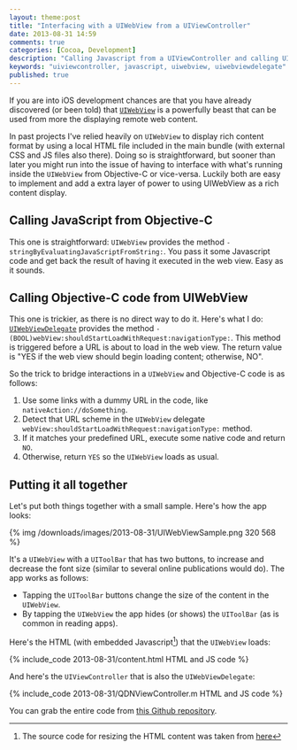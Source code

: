 ```yaml
---
layout: theme:post
title: "Interfacing with a UIWebView from a UIViewController"
date: 2013-08-31 14:59
comments: true
categories: [Cocoa, Development]
description: "Calling Javascript from a UIViewController and calling UIViewController methods from Javascript"
keywords: "uiviewcontroller, javascript, uiwebview, uiwebviewdelegate"
published: true
---
```

If you are into iOS development chances are that you have already discovered (or been told) that [`UIWebView`] is a powerfully beast that can be used from more the displaying remote web content.

In past projects I've relied heavily on `UIWebView` to display rich content format by using a local HTML file included in the main bundle (with external CSS and JS files also there). Doing so is straightforward, but sooner than later you might run into the issue of having to interface with what's running inside the `UIWebView` from Objective-C or vice-versa. Luckily both are easy to implement and add a extra layer of power to using UIWebView as a rich content display.

<!-- more -->

## Calling JavaScript from Objective-C
This one is straightforward: `UIWebView` provides the method `-stringByEvaluatingJavaScriptFromString:`. You pass it some Javascript code and get back the result of having it executed in the web view. Easy as it sounds.

## Calling Objective-C code from UIWebView
This one is trickier, as there is no direct way to do it. Here's what I do:  
[`UIWebViewDelegate`] provides the method `-(BOOL)webView:shouldStartLoadWithRequest:navigationType:`.
This method is triggered before a URL is about to load in the web view. The return value is "YES if the web view should begin loading content; otherwise, NO".

So the trick to bridge interactions in a `UIWebView` and Objective-C code is as follows:

1. Use some links with a dummy URL in the code, like `nativeAction://doSomething`.
2. Detect that URL scheme in the `UIWebView` delegate `webView:shouldStartLoadWithRequest:navigationType:` method.
3. If it matches your predefined URL, execute some native code and return `NO`.
4. Otherwise, return `YES` so the `UIWebView` loads as usual.

## Putting it all together
Let's put both things together with a small sample. Here's how the app looks:

{% img /downloads/images/2013-08-31/UIWebViewSample.png 320 568 %}

It's a `UIWebView` with a `UIToolBar` that has two buttons, to increase and decrease the font size (similar to several online publications would do). The app works as follows:

- Tapping the `UIToolBar` buttons change the size of the content in the `UIWebView`.
- By tapping the `UIWebView` the app hides (or shows) the `UIToolBar` (as is common in reading apps).

Here's the HTML (with embedded Javascript[^ResizeSource]) that the `UIWebView` loads:

{% include_code 2013-08-31/content.html HTML and JS code %}

And here's the `UIViewController` that is also the `UIWebViewDelegate`:

{% include_code 2013-08-31/QDNViewController.m HTML and JS code %}

You can grab the entire code from [this Github repository](https://github.com/pbendersky/pablinorg-UIWebViewSample).

[`UIWebView`]: https://developer.apple.com/library/ios/documentation/UIKit/Reference/UIWebView_Class/Reference/Reference.html#//apple_ref/doc/uid/TP40006950
[`UIWebViewDelegate`]: https://developer.apple.com/library/ios/documentation/UIKit/Reference/UIWebViewDelegate_Protocol/Reference/Reference.html#//apple_ref/occ/intf/UIWebViewDelegate
[^ResizeSource]: The source code for resizing the HTML content was taken from [here](http://davidwalsh.name/change-text-size-onclick-with-javascript)